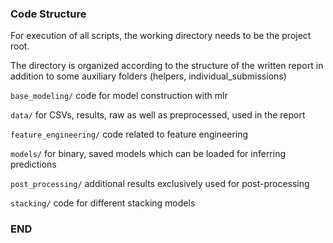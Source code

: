 ### Code Structure


For execution of all scripts, the working directory needs to be the project root.

The directory is organized according to the structure of the written report in addition to some auxiliary folders (helpers, individual_submissions)

`base_modeling/` code for model construction with mlr 

`data/` for CSVs, results, raw as well as preprocessed, used in the report

`feature_engineering/` code related to feature engineering

`models/` for binary, saved models which can be loaded for inferring predictions

`post_processing/` additional results exclusively used for post-processing

`stacking/` code for different stacking models 

### END




